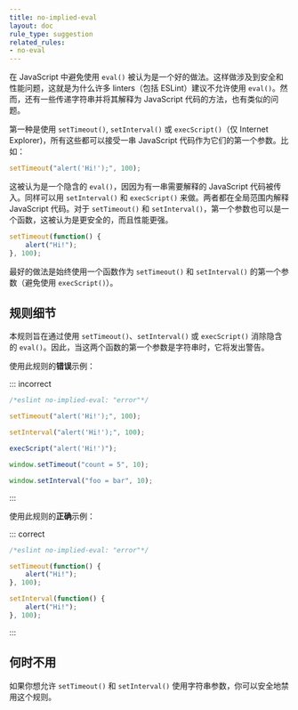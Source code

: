 ```yaml
---
title: no-implied-eval
layout: doc
rule_type: suggestion
related_rules:
- no-eval
---
```


在 JavaScript 中避免使用 `eval()` 被认为是一个好的做法。这样做涉及到安全和性能问题，这就是为什么许多 linters（包括 ESLint）建议不允许使用 `eval()`。然而，还有一些传递字符串并将其解释为 JavaScript 代码的方法，也有类似的问题。

第一种是使用 `setTimeout()`, `setInterval()` 或 `execScript()`（仅 Internet Explorer)，所有这些都可以接受一串 JavaScript 代码作为它们的第一个参数。比如：

```js
setTimeout("alert('Hi!');", 100);
```

这被认为是一个隐含的 `eval()`，因因为有一串需要解释的 JavaScript 代码被传入。同样可以用 `setInterval()` 和 `execScript()` 来做。两者都在全局范围内解释 JavaScript 代码。对于 `setTimeout()` 和 `setInterval()`，第一个参数也可以是一个函数，这被认为是更安全的，而且性能更强。

```js
setTimeout(function() {
    alert("Hi!");
}, 100);
```

最好的做法是始终使用一个函数作为 `setTimeout()` 和 `setInterval()` 的第一个参数（避免使用 `execScript()`）。

## 规则细节

本规则旨在通过使用 `setTimeout()`、`setInterval()` 或 `execScript()` 消除隐含的 `eval()`。因此，当这两个函数的第一个参数是字符串时，它将发出警告。

使用此规则的**错误**示例：

::: incorrect

```js
/*eslint no-implied-eval: "error"*/

setTimeout("alert('Hi!');", 100);

setInterval("alert('Hi!');", 100);

execScript("alert('Hi!')");

window.setTimeout("count = 5", 10);

window.setInterval("foo = bar", 10);
```

:::

使用此规则的**正确**示例：

::: correct

```js
/*eslint no-implied-eval: "error"*/

setTimeout(function() {
    alert("Hi!");
}, 100);

setInterval(function() {
    alert("Hi!");
}, 100);
```

:::

## 何时不用

如果你想允许 `setTimeout()` 和 `setInterval()` 使用字符串参数，你可以安全地禁用这个规则。
